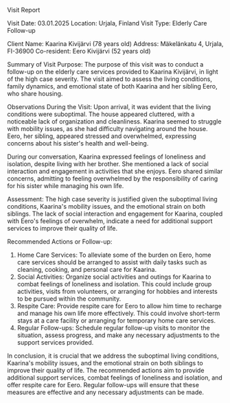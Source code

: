  Visit Report

Visit Date: 03.01.2025
Location: Urjala, Finland
Visit Type: Elderly Care Follow-up

Client Name: Kaarina Kivijärvi (78 years old)
Address: Mäkelänkatu 4, Urjala, FI-36900
Co-resident: Eero Kivijärvi (52 years old)

Summary of Visit Purpose:
The purpose of this visit was to conduct a follow-up on the elderly care services provided to Kaarina Kivijärvi, in light of the high case severity. The visit aimed to assess the living conditions, family dynamics, and emotional state of both Kaarina and her sibling Eero, who share housing.

Observations During the Visit:
Upon arrival, it was evident that the living conditions were suboptimal. The house appeared cluttered, with a noticeable lack of organization and cleanliness. Kaarina seemed to struggle with mobility issues, as she had difficulty navigating around the house. Eero, her sibling, appeared stressed and overwhelmed, expressing concerns about his sister's health and well-being.

During our conversation, Kaarina expressed feelings of loneliness and isolation, despite living with her brother. She mentioned a lack of social interaction and engagement in activities that she enjoys. Eero shared similar concerns, admitting to feeling overwhelmed by the responsibility of caring for his sister while managing his own life.

Assessment:
The high case severity is justified given the suboptimal living conditions, Kaarina's mobility issues, and the emotional strain on both siblings. The lack of social interaction and engagement for Kaarina, coupled with Eero's feelings of overwhelm, indicate a need for additional support services to improve their quality of life.

Recommended Actions or Follow-up:
1. Home Care Services: To alleviate some of the burden on Eero, home care services should be arranged to assist with daily tasks such as cleaning, cooking, and personal care for Kaarina.
2. Social Activities: Organize social activities and outings for Kaarina to combat feelings of loneliness and isolation. This could include group activities, visits from volunteers, or arranging for hobbies and interests to be pursued within the community.
3. Respite Care: Provide respite care for Eero to allow him time to recharge and manage his own life more effectively. This could involve short-term stays at a care facility or arranging for temporary home care services.
4. Regular Follow-ups: Schedule regular follow-up visits to monitor the situation, assess progress, and make any necessary adjustments to the support services provided.

In conclusion, it is crucial that we address the suboptimal living conditions, Kaarina's mobility issues, and the emotional strain on both siblings to improve their quality of life. The recommended actions aim to provide additional support services, combat feelings of loneliness and isolation, and offer respite care for Eero. Regular follow-ups will ensure that these measures are effective and any necessary adjustments can be made.